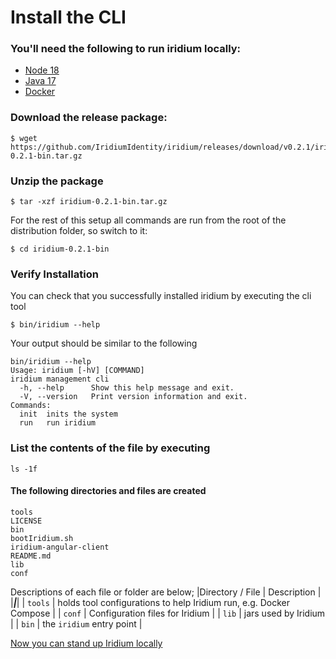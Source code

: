 # Install the CLI

### You'll need the following to run iridium locally:
* [Node 18](https://nodejs.org/en)
* [Java 17](https://adoptium.net/temurin/releases/)
* [Docker](https://docs.docker.com/)

### Download the release package:
```shell
$ wget https://github.com/IridiumIdentity/iridium/releases/download/v0.2.1/iridium-0.2.1-bin.tar.gz
```

### Unzip the package
```shell
$ tar -xzf iridium-0.2.1-bin.tar.gz
```
For the rest of this setup all commands are run from the root of the distribution folder, so switch to it:

```shell
$ cd iridium-0.2.1-bin
```

### Verify Installation
You can check that you successfully installed iridium by executing the cli tool
```shell
$ bin/iridium --help
```

Your output should be similar to the following
```shell
bin/iridium --help
Usage: iridium [-hV] [COMMAND]
iridium management cli
  -h, --help      Show this help message and exit.
  -V, --version   Print version information and exit.
Commands:
  init  inits the system
  run   run iridium
```

### List the contents of the file by executing 
```shell
ls -1f
```
#### The following directories and files are created
```shell
tools
LICENSE
bin
bootIridium.sh
iridium-angular-client
README.md
lib
conf
```

Descriptions of each file or folder are below;
|Directory / File | Description |
|___|___|
| `tools` | holds tool configurations to help Iridium run, e.g. Docker Compose |
| `conf`  | Configuration files for Iridium |
| `lib` | jars used by Iridium |
| `bin` | the `iridium` entry point |


[Now you can stand up Iridium locally](2.run-iridium-locally.md)


